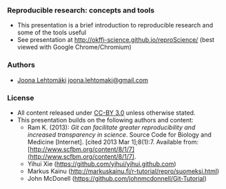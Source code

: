 ### Reproducible research: concepts and tools

* This presentation is a brief introduction to reproducible research and some of the tools useful
* See presentation at http://okffi-science.github.io/reproScience/ (best viewed with Google Chrome/Chromium)

### Authors

* [Joona Lehtomäki](https://github.com/jlehtoma) <joona.lehtomaki@gmail.com>

### License

* All content released under [CC-BY 3.0](http://creativecommons.org/licenses/by/3.0/) unless otherwise stated.
* This presentation builds on the following authors and content:
  - Ram K. (2013): _Git can facilitate greater reproducibility and increased transparency in science_. Source Code for Biology and Medicine [Internet]. [cited 2013 Mar 1];8(1):7. Available from: [http://www.scfbm.org/content/8/1/7](http://www.scfbm.org/content/8/1/7).
  - Yihui Xie (https://github.com/yihui/yihui.github.com)
  - Markus Kainu (http://markuskainu.fi/r-tutorial/repro/suomeksi.html)
  - John McDonell (https://github.com/johnmcdonnell/Git-Tutorial)


